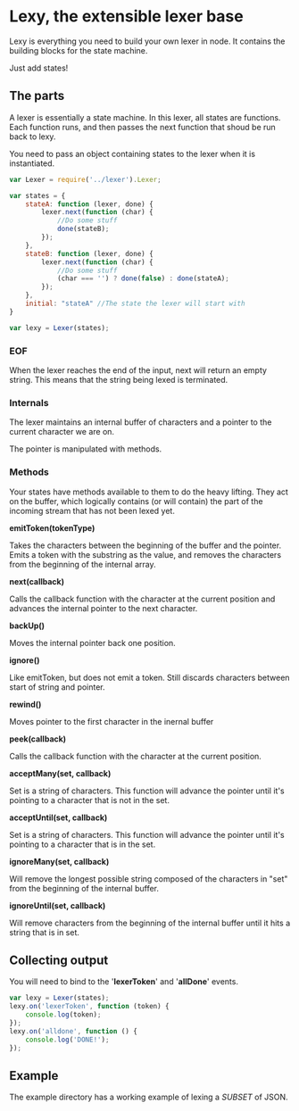 # Lexy, the extensible lexer base

Lexy is everything you need to build your own lexer in node. It contains the building blocks for the state machine. 

Just add states!

## The parts

A lexer is essentially a state machine. In this lexer, all states are functions. Each function runs, and then passes the next function that shoud be run back to lexy. 

You need to pass an object containing states to the lexer when it is instantiated. 

```javascript
var Lexer = require('../lexer').Lexer;

var states = {
	stateA: function (lexer, done) {
		lexer.next(function (char) {
			//Do some stuff
			done(stateB);
		});
  	},
  	stateB: function (lexer, done) {
		lexer.next(function (char) {
			//Do some stuff
			(char === '') ? done(false) : done(stateA);
		});
 	},
  	initial: "stateA" //The state the lexer will start with
}

var lexy = Lexer(states);
```

### EOF

When the lexer reaches the end of the input, next will return an empty string. This means that the string being lexed is terminated.

### Internals

The lexer maintains an internal buffer of characters and a pointer to the current character we are on. 

The pointer is manipulated with methods.

### Methods

Your states have methods available to them to do the heavy lifting. They act on the buffer, which logically contains (or will contain) the part of the incoming stream that has not been lexed yet. 

**emitToken(tokenType)**

Takes the characters between the beginning of the buffer and the pointer. Emits a token with the substring as the value, and removes the characters from the beginning of the internal array. 

**next(callback)**

Calls the callback function with the character at the current position and advances the internal pointer to the next character.

**backUp()**

Moves the internal pointer back one position. 

**ignore()**

Like emitToken, but does not emit a token. Still discards characters between start of string and pointer.

**rewind()**

Moves pointer to the first character in the inernal buffer

**peek(callback)**

Calls the callback function with the character at the current position.

**acceptMany(set, callback)**

Set is a string of characters. This function will advance the pointer until it's pointing to a character that is not in the set. 

**acceptUntil(set, callback)**

Set is a string of characters. This function will advance the pointer until it's pointing to a character that is in the set.

**ignoreMany(set, callback)**

Will remove the longest possible string composed of the characters in "set" from the beginning of the internal buffer.

**ignoreUntil(set, callback)**

Will remove characters from the beginning of the internal buffer until it hits a string that is in set. 

## Collecting output

You will need to bind to the '**lexerToken**' and '**allDone**' events.

```javascript
var lexy = Lexer(states);
lexy.on('lexerToken', function (token) {
  	console.log(token);
});
lexy.on('alldone', function () {
  	console.log('DONE!');
});
```

## Example

The example directory has a working example of lexing a *SUBSET* of JSON. 